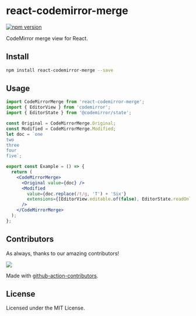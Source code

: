 <!--rehype:ignore:start-->

# react-codemirror-merge

<!--rehype:ignore:end-->

[![npm version](https://img.shields.io/npm/v/react-codemirror-merge.svg)](https://www.npmjs.com/package/react-codemirror-merge)

CodeMirror merge view for React.

## Install

```bash
npm install react-codemirror-merge --save
```

## Usage

```jsx
import CodeMirrorMerge from 'react-codemirror-merge';
import { EditorView } from 'codemirror';
import { EditorState } from '@codemirror/state';

const Original = CodeMirrorMerge.Original;
const Modified = CodeMirrorMerge.Modified;
let doc = `one
two
three
four
five`;

export const Example = () => {
  return (
    <CodeMirrorMerge>
      <Original value={doc} />
      <Modified
        value={doc.replace(/t/g, 'T') + 'Six'}
        extensions={[EditorView.editable.of(false), EditorState.readOnly.of(true)]}
      />
    </CodeMirrorMerge>
  );
};
```

## Contributors

As always, thanks to our amazing contributors!

<a href="https://github.com/uiwjs/react-codemirror/graphs/contributors">
  <img src="https://uiwjs.github.io/react-codemirror/CONTRIBUTORS.svg" />
</a>

Made with [github-action-contributors](https://github.com/jaywcjlove/github-action-contributors).

## License

Licensed under the MIT License.
